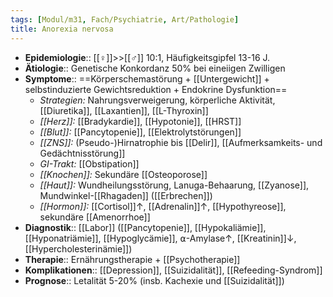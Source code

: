 ```yaml
---
tags: [Modul/m31, Fach/Psychiatrie, Art/Pathologie]
title: Anorexia nervosa
---
```

- **Epidemiologie**:: [[♀]]>>[[♂]] 10:1, Häufigkeitsgipfel 13-16 J.
- **Ätiologie**:: Genetische Konkordanz 50% bei eineiigen Zwilligen
- **Symptome**:: ==Körperschemastörung + [[Untergewicht]] + selbstinduzierte Gewichtsreduktion + Endokrine Dysfunktion==
	- *Strategien:* Nahrungsverweigerung, körperliche Aktivität, [[Diuretika]], [[Laxantien]], [[L-Thyroxin]]
	- *[[Herz]]:* [[Bradykardie]], [[Hypotonie]], [[HRST]]
	- *[[Blut]]:* [[Pancytopenie]], [[Elektrolytstörungen]]
	- *[[ZNS]]:* (Pseudo-)Hirnatrophie bis [[Delir]], [[Aufmerksamkeits- und Gedächtnisstörung]]
	- *GI-Trakt:* [[Obstipation]]
	- *[[Knochen]]:* Sekundäre [[Osteoporose]]
	- *[[Haut]]:* Wundheilungsstörung, Lanuga-Behaarung, [[Zyanose]], Mundwinkel-[[Rhagaden]] ([[Erbrechen]])
	- *[[Hormon]]:* [[Cortisol]]↑, [[Adrenalin]]↑, [[Hypothyreose]], sekundäre [[Amenorrhoe]]
- **Diagnostik**:: [[Labor]] ([[Pancytopenie]], [[Hypokaliämie]], [[Hyponatriämie]], [[Hypoglycämie]], ⍺-Amylase↑, [[Kreatinin]]↓, [[Hypercholesterinämie]])
- **Therapie**:: Ernährungstherapie + [[Psychotherapie]]
- **Komplikationen**:: [[Depression]], [[Suizidalität]], [[Refeeding-Syndrom]]
- **Prognose**:: Letalität 5-20% (insb. Kachexie und [[Suizidalität]])